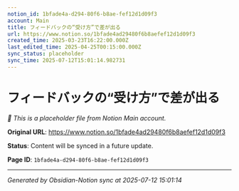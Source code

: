 ```yaml
---
notion_id: 1bfade4a-d294-80f6-b8ae-fef12d1d09f3
account: Main
title: フィードバックの“受け方”で差が出る
url: https://www.notion.so/1bfade4ad29480f6b8aefef12d1d09f3
created_time: 2025-03-23T16:22:00.000Z
last_edited_time: 2025-04-25T00:15:00.000Z
sync_status: placeholder
sync_time: 2025-07-12T15:01:14.982731
---
```


# フィードバックの“受け方”で差が出る

*🔄 This is a placeholder file from Notion Main account.*

**Original URL**: https://www.notion.so/1bfade4ad29480f6b8aefef12d1d09f3

**Status**: Content will be synced in a future update.

**Page ID**: `1bfade4a-d294-80f6-b8ae-fef12d1d09f3`

---

*Generated by Obsidian-Notion sync at 2025-07-12 15:01:14*
